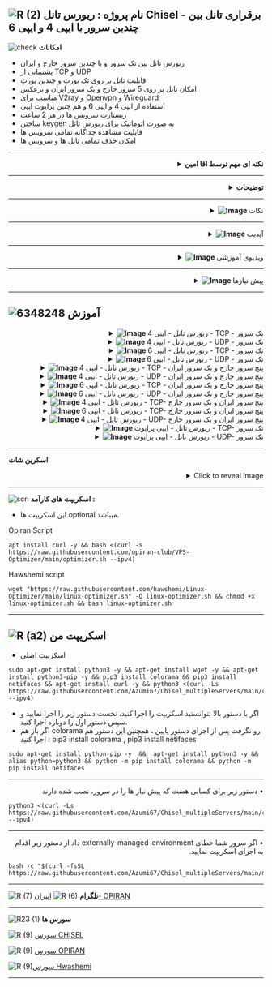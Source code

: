 ![R (2)](https://github.com/Azumi67/PrivateIP-Tunnel/assets/119934376/a064577c-9302-4f43-b3bf-3d4f84245a6f)
نام پروژه : ریورس تانل Chisel - برقراری تانل بین چندین سرور با ایپی 4 و ایپی 6 
---------------------------------------------------------------

![check](https://github.com/Azumi67/PrivateIP-Tunnel/assets/119934376/13de8d36-dcfe-498b-9d99-440049c0cf14)
**امکانات**


- ریورس تانل بین تک سرور و یا چندین سرور خارج و ایران
- پشتیبانی از TCP و UDP
- قابلیت تانل بر روی تک پورت و چندین پورت 
- امکان تانل بر روی 5 سرور خارج و یک سرور ایران و برعکس
- مناسب برای V2ray و Openvpn و Wireguard
- استفاده از ایپی 4 و ایپی 6 و هم چنین پرایوت ایپی
- ریستارت سرویس ها در هر 2 ساعت
- ساختن keygen به صورت اتوماتیک برای ریورس تانل
- قابلیت مشاهده جداگانه تمامی سرویس ها
- امکان حذف تمامی تانل ها و سرویس ها


 ------------------------------------------------------
 <div align="right">
  <details>
    <summary><strong>نکته ای مهم توسط اقا امین</strong></summary>

<p align="right">
  <img src="https://github.com/Azumi67/Chisel_multipleServers/assets/119934376/1ffec80d-4456-43d7-b704-699e8d8aa155" alt="Image" width="400" />
</p>
  </details>
</div>

---------------------

<div align="right">
  <details>
    <summary><strong>توضیحات</strong></summary>
  

- در این اسکریپت بوسیله ریورس تانل Chisel میخواهیم تانل را بین یک سرور و یا چندین سرور خارج و ایران، ایجاد کنیم.
- به طور مثال 3 سرور خارج دارید و بر روی هر کدام یک کانفیگ وایرگارد دارید، میتوانید آن ها را به یک سرور ایران وصل کنید و از یک سرور ایران برای 3 سرور خارجتان استفاده نمایید. این تانل ، توسط ریورس تانل انجام میشود.
- لطفا آموزش نوشتاری را با دقت بخوانید و با آزمون و خطا میتوانید تانل را با موفقیت ایجاد کنید.
- در این تانل پورت پیش فرضی استفاده نشده است ولی پیشنهاد میشه که پورت تانل 443 باشد.
- خودم تمام روش ها را داخل سرور های مختلف تست کردم و جواب داده . بر روی دبیان 12 و اوبونتو 20 تست شده است.
- اگر از پنل v2ray استفاده میکنید و میخواهید با پرایوت ایپی، تانل را بسازید پس لطفا ایپی پرایوت ها را باز کنید.
- پنل شما در خارج باید نصب شده باشد
- مناسب برای وایرگارد و V2ray و Openvpn
- کانفیگ ریورس تانل با پرایوت ایپی به صورت خودکار میباشد.
- لطفا برای کانفیگ دوباره، نخست از منوی uninstall اقدام به حذف تانل کنید تا مشکلی پیش نیاید یا همان کانفیگ را دوباره کانفیگ کنید.
- پاک کردن و کانفیگ دوباره، حتی یک دقیقه از وقت گران بهای شما را نخواهد گرفت پس نیاز به ویرایش دستی نمی باشد.
- ریستارت سرویس ها در هر 6 ساعت به اسکریپت اضافه شد.
- در آخر هر کانفیگ، ایپی 4 سرور ایران شما با پورت نهایی نمایش داده میشود که با استفاده از آن در کلاینت وایرگارد یا V2ray میتوانید به اینترنت متصل شوید.
  
  </details>
</div>

 ------------------------------------------------------

 <div align="right">
  <details>
    <summary><strong><img src="https://github.com/Azumi67/Chisel_multipleServers/assets/119934376/83d62574-74f2-4e19-bb09-e84e85de9e0b" alt="Image"> </strong>نکات</summary>
  
- ممکنه رو هدر اسپیدتست، اختلال داشته باشد.
- این اسکریپت بارها تست شده و تمام گزینه هایش بدون مشکل کار میکند. سرویس ها هم ساخته میشود و کانفیگی هم از بین نمیرود. شما اختلال خود را با دستورات پایین بیابید
- اگر اختلالی در تانل داشتید همیشه وارد مسیر روبرو شوید cd /etc/systemd/system و با دستور ls ، سرویس های خارج و ایران را بیابید و با دستور systemctl status servicename و یا journalctl -u servicename.service ، دلیل اختلال تانل را بیابید.
- کسانی که تانلشون با تست سرعت در اسپید تست قطع میشه، من این مشکل را بررسی کردم و هم در صبح و هم در شب تست سرعت انجام دادم. تست سرعت در صبح بدون مشکل انجام شد اما تست سرعت در شب باعث قطعی تانل و ارتباط میشد ( بدون هیچ خطایی در لاگ تانل). این به این معنی هست که مشکل از تانل chisel نمی باشد و مشکل از جای دیگری است.
- شما میتوانید تست سرعت speedtest را در پنل خود ببندید که این مشکل در شب باعث قطعی تانل شما نشود.
- اگر سرعت شما پایینه ، حتما هم در سرور ایران و خارج، optimizer نصب کنید.
- **نکته** : **این مورد را دیدم چندین نفر به من گفتند. ببینید وقتی status داخل اسکریپت را نگاه میکنید هم سرور ایران و هم سرور خارج را نشان میدهد. به عبارتی در سرور ایران، وضعیت سرویس ایران سبر خواهد بود و در سرور خارج، وضعیت سرویس خارج سبز رنگ و اکتیو خواهد بود. در سرور خارج ، سرویس ایران غیرفعال میباشد و در سرور ایران، سرویس خارج غیرفعال میباشد.**
- اگر سرعت ریورس شما پایین امد، میتوانید x-ui یا پنل خود را هم یک بار ریست کنید


  </details>
</div>

 ------------------------------------------------------

 <div align="right">
  <details>
    <summary><strong><img src="https://github.com/Azumi67/Chisel_multipleServers/assets/119934376/b3cfa22a-752d-4f73-896d-dbaeed8b84e6" alt="Image"> </strong>آپدیت</summary>
  
  
------------------------------------ 


- ریست تایم 2 ساعته به سرویس ها اضافه شد.
- به اسکرین پایین نگاه کنید. به هنگام پرسش از شما در مورد تعداد کانفیگ (برای ریست تایم) ، تعداد کانفیگ خود را وارد نمایید. این کار برای ریست 2 ساعته نیاز میباشد. من دو عدد کانفیگ داشتم، پس عدد 2 را قرار دادم.
  
  </details>
</div>


--------------------

 <div align="right">
  <details>
    <summary><strong><img src="https://github.com/Azumi67/Chisel_multipleServers/assets/119934376/f4841622-f914-485d-9495-efdd22fe2f20" alt="Image"> </strong>ویدیوی آموزشی</summary>
  
  
------------------------------------ 
- ویدیوی آموزشی توسط 69

<div align="right">
  <a href="https://www.youtube.com/watch?v=AjNrYOpNaQE">
    <img src="https://img.youtube.com/vi/AjNrYOpNaQE/0.jpg" alt="Video Title" width="300">
  </a>
</div>
<div align="right">
  <a href="https://www.youtube.com/watch?v=Avi8ErLPJJE">
    <img src="https://img.youtube.com/vi/Avi8ErLPJJE/0.jpg" alt="Video Title" width="300">
  </a>
</div>
  </details>
</div>


------------------------
 <div align="right">
  <details>
    <summary><strong><img src="https://github.com/Azumi67/V2ray_loadbalance_multipleServers/assets/119934376/98d8c2bd-c9d2-4ecf-8db9-246b90e1ef0f" alt="Image"> </strong>پیش نیازها</summary>
  
  
------------------------------------ 

- لطفا سرور اپدیت شده باشه.
- ایپی 4 و 6 را فوروارد کنید و DNS های خود را نتظیم کنید. همه اینکار ها با optimizer انجام میشود.
- میتوانید از اسکریپت اقای [Hwashemi](https://github.com/hawshemi/Linux-Optimizer) و یا [OPIRAN](https://github.com/opiran-club/VPS-Optimizer) هم برای بهینه سازی سرور در صورت تمایل استفاده نمایید.
  </details>
</div>

----------------------------

  
  ![6348248](https://github.com/Azumi67/PrivateIP-Tunnel/assets/119934376/398f8b07-65be-472e-9821-631f7b70f783)
**آموزش**
-

 <div align="right">
  <details>
    <summary><strong><img src="https://github.com/Azumi67/Rathole_reverseTunnel/assets/119934376/fcbbdc62-2de5-48aa-bbdd-e323e96a62b5" alt="Image"> </strong>ریورس تانل - ایپی 4 - TCP - تک سرور</summary>
  
  
------------------------------------ 


![green-dot-clipart-3](https://github.com/Azumi67/6TO4-PrivateIP/assets/119934376/902a2efa-f48f-4048-bc2a-5be12143bef3) **سرور ایران**

**مسیر : Chisel TCP [IPV4] >> IRAN**


 <p align="right">
  <img src="https://github.com/Azumi67/Chisel_multipleServers/assets/119934376/ac1ca7c7-3d36-4097-b57b-743c21badb32" alt="Image" />
</p>



- نخست سرور ایران را کانفیگ میکنیم
- کانفیگ سرور را با ایپی 4 و بر روی تک سرور میخواهیم انجام دهیم
- ایپی 4 سرور ایران را وارد میکنم.
- پورت تانل را هم 443 قرار میدهم.
----------------------

![green-dot-clipart-3](https://github.com/Azumi67/6TO4-PrivateIP/assets/119934376/902a2efa-f48f-4048-bc2a-5be12143bef3) **سرور خارج** 

**مسیر : Chisel TCP [IPV4] >> Kharej**


<p align="right">
  <img src="https://github.com/Azumi67/Chisel_multipleServers/assets/119934376/d2aa0d7d-969f-41a2-bb79-bf5d0fc0373e" alt="Image" />
</p>

- میخواهیم سرور خارج را کانفیگ کنیم. کانفیگ تک سرور با ایپی 4 را در سرور ایران، انجام دادیم.
- در سرور خارج، من دو کانفیگ با پورت های 8080 و 8081 دارم پس تعداد کانفیگ را 2 قرار میدم.اگر تعداد پورت بیشتری دارید ، تعداد بیشتری انتخاب کنید.
- ایپی 4 سرور ایران را وارد میکنم.
- پورت تانل را 443 قرار میدم.
- پورت های کانفیگ خارج به ترتیب 8080 و 8081 بود.
- در آخر، ایپی سرور ایرانتان با پورت مورد نظر را مشاهده میکنید. از این ادرس میتوانید در کلاینت V2ray استفاده نمایید.
- ایپی ایران شما به طور مثال در اینجا 91.91.91.91 میباشد.
  
  </details>
</div>

 <div align="right">
  <details>
    <summary><strong><img src="https://github.com/Azumi67/Rathole_reverseTunnel/assets/119934376/fcbbdc62-2de5-48aa-bbdd-e323e96a62b5" alt="Image"> </strong>ریورس تانل - ایپی 4 - UDP - تک سرور</summary>
  
  
------------------------------------ 


![green-dot-clipart-3](https://github.com/Azumi67/6TO4-PrivateIP/assets/119934376/902a2efa-f48f-4048-bc2a-5be12143bef3) **سرور ایران**

**مسیر : Chisel UDP [IPV4] << IRAN**



 <p align="right">
  <img src="https://github.com/Azumi67/Chisel_multipleServers/assets/119934376/180dd681-3852-4f85-82a5-851cb37a0e7c" alt="Image" />
</p>



- نخست سرور ایران را کانفیگ میکنیم
- کانفیگ سرور را با ایپی 4 و بر روی تک سرور میخواهیم انجام دهیم
- ایپی 4 سرور ایران را وارد میکنم.
- پورت تانل را هم 443 قرار میدهم.
----------------------

![green-dot-clipart-3](https://github.com/Azumi67/6TO4-PrivateIP/assets/119934376/902a2efa-f48f-4048-bc2a-5be12143bef3) **سرور خارج** 

**مسیر : Chisel UDP [IPV4] << Kharej**



<p align="right">
  <img src="https://github.com/Azumi67/Chisel_multipleServers/assets/119934376/882d5be4-cfd6-4c52-a5fd-659a7eee77fc" alt="Image" />
</p>


- میخواهیم سرور خارج را کانفیگ کنیم. کانفیگ تک سرور با ایپی 4 را در سرور ایران، انجام دادیم.
- در سرور خارج، من یک کانفیگ وایرگارد با پورت 50824 دارم پس تعداد کانفیگ را 1 قرار میدهم.اگر تعداد پورت بیشتری دارید ، تعداد بیشتری انتخاب کنید.
- ایپی 4 سرور ایران را وارد میکنم.
- پورت تانل را 443 قرار میدم.
- پورت کانفیگ خارج من 50824 بود.
- در آخر، ایپی سرور ایرانتان با پورت مورد نظر را مشاهده میکنید. از این ادرس میتوانید در کلاینت وایرگارد استفاده نمایید.
- ایپی ایران شما به طور مثال در اینجا 91.91.91.91 میباشد.
  


  </details>
</div>

 <div align="right">
  <details>
    <summary><strong><img src="https://github.com/Azumi67/Rathole_reverseTunnel/assets/119934376/fcbbdc62-2de5-48aa-bbdd-e323e96a62b5" alt="Image"> </strong>ریورس تانل - ایپی 6 - TCP - تک سرور</summary>
  
  
------------------------------------ 


![green-dot-clipart-3](https://github.com/Azumi67/6TO4-PrivateIP/assets/119934376/902a2efa-f48f-4048-bc2a-5be12143bef3) **سرور ایران**

**مسیر : **مسیر : Chisel TCP [IPV6] >> IRAN**



 <p align="right">
  <img src="https://github.com/Azumi67/Chisel_multipleServers/assets/119934376/b0926d15-fd7e-4871-8bf7-4e775f103f2c" alt="Image" />
</p>



- نخست سرور ایران را کانفیگ میکنیم
- کانفیگ سرور را با ایپی 6 و بر روی تک سرور میخواهیم انجام دهیم
- ایپی 6 سرور ایران را وارد میکنم.
- پورت تانل را هم 443 قرار میدهم.
----------------------

![green-dot-clipart-3](https://github.com/Azumi67/6TO4-PrivateIP/assets/119934376/902a2efa-f48f-4048-bc2a-5be12143bef3) **سرور خارج** 

**مسیر : Chisel TCP [IPV6] >> Kharej**



<p align="right">
  <img src="https://github.com/Azumi67/Chisel_multipleServers/assets/119934376/4c2ac50e-1c9f-4486-9e0c-3d5d98cb9fab" alt="Image" />
</p>


- میخواهیم سرور خارج را کانفیگ کنیم. کانفیگ تک سرور با ایپی 6 را در سرور ایران، انجام دادیم.
- در سرور خارج، من یک کانفیگ با پورت 8080 دارم پس تعداد کانفیگ را 1 قرار میدهم.اگر تعداد پورت بیشتری دارید ، تعداد بیشتری انتخاب کنید.
- ایپی 4 سرور ایران را وارد میکنم.
- ایپی 6 سرور ایران را هم وارد میکنم.
- پورت تانل را 443 قرار میدم.
- پورت کانفیگ خارج من 8080 بود.
- در آخر، ایپی سرور ایرانتان با پورت مورد نظر را مشاهده میکنید. از این ادرس میتوانید در کلاینت V2rayNG استفاده نمایید.
- ایپی ایران شما به طور مثال در اینجا 91.91.91.91 میباشد.
  </details>
</div>

 <div align="right">
  <details>
    <summary><strong><img src="https://github.com/Azumi67/Rathole_reverseTunnel/assets/119934376/fcbbdc62-2de5-48aa-bbdd-e323e96a62b5" alt="Image"> </strong>ریورس تانل - ایپی 6 - UDP - تک سرور</summary>
  
  
------------------------------------ 


![green-dot-clipart-3](https://github.com/Azumi67/6TO4-PrivateIP/assets/119934376/902a2efa-f48f-4048-bc2a-5be12143bef3) **سرور ایران**

**مسیر : **مسیر : Chisel UDP [IPV6] >> IRAN**



 <p align="right">
  <img src="https://github.com/Azumi67/Chisel_multipleServers/assets/119934376/e67566a1-8bd9-44be-bffc-2d542a6a567b" alt="Image" />
</p>



- نخست سرور ایران را کانفیگ میکنیم
- کانفیگ سرور را با ایپی 6 و بر روی تک سرور میخواهیم انجام دهیم
- ایپی 6 سرور ایران را وارد میکنم.
- پورت تانل را هم 443 قرار میدهم.
----------------------

![green-dot-clipart-3](https://github.com/Azumi67/6TO4-PrivateIP/assets/119934376/902a2efa-f48f-4048-bc2a-5be12143bef3) **سرور خارج** 

**مسیر : Chisel UDP [IPV6] >> Kharej**



<p align="right">
  <img src="https://github.com/Azumi67/Chisel_multipleServers/assets/119934376/781010f2-aac6-472a-b19d-f9c37d29304a" alt="Image" />
</p>


- میخواهم سرور خارج را کانفیگ کنم. کانفیگ تک سرور با ایپی 6 را در سرور ایران، انجام دادیم.
- در سرور خارج، من یک کانفیگ وایرگارد با پورت 50824 دارم پس تعداد کانفیگ را 1 قرار میدهم.اگر تعداد پورت بیشتری دارید ، تعداد بیشتری انتخاب کنید.
- ایپی 4 سرور ایران را وارد میکنم.
- ایپی 6 سرور ایران را هم وارد میکنم.
- پورت تانل را 443 قرار میدم.
- پورت کانفیگ خارج من 50824 بود.
- در آخر، ایپی سرور ایرانتان با پورت مورد نظر را مشاهده میکنید. از این ادرس میتوانید در کلاینت وایرگارد استفاده نمایید.
- ایپی ایران شما به طور مثال در اینجا 91.91.91.91 میباشد.
- خب کانفیگ های تک سرور را به پایان رساندیم. 
  </details>
</div>

 <div align="right">
  <details>
    <summary><strong><img src="https://github.com/Azumi67/Rathole_reverseTunnel/assets/119934376/fcbbdc62-2de5-48aa-bbdd-e323e96a62b5" alt="Image"> </strong>ریورس تانل - ایپی 4 - TCP - پنچ سرور خارج و یک سرور ایران</summary>
  
  
------------------------------------ 


![green-dot-clipart-3](https://github.com/Azumi67/6TO4-PrivateIP/assets/119934376/902a2efa-f48f-4048-bc2a-5be12143bef3) **سرور ایران**

**مسیر : Chisel TCP [IPV4] [5] Kharej [1] IRAN >> IRAN**



 <p align="right">
  <img src="https://github.com/Azumi67/Chisel_multipleServers/assets/119934376/97b8438f-cfe1-434a-b094-a95a5ef07257" alt="Image" />
</p>


- من 2 سرور خارج و یک سرور ایران دارم و میخواهم از ایپی 4 و TCP استفاده کنم.
- نخست سرور ایران را کانفیگ میکنیم پس گزینه 6 را انتخاب میکنم تا کانفیگ سرور ایران را آغاز کنم. 
- کانفیگ سرور را با ایپی 4 انجام میدهیم و میخواهیم دو سرور خارج به یک سرور ایران وصل بشوند.
- ایپی 4 سرور ایران را وارد میکنم.
- پورت تانل را هم 443 قرار میدهم.
----------------------

![green-dot-clipart-3](https://github.com/Azumi67/6TO4-PrivateIP/assets/119934376/902a2efa-f48f-4048-bc2a-5be12143bef3) **سرور خارج اول** 

**مسیر : Chisel TCP [IPV4] [5] Kharej [1] IRAN >> Kharej 1**



<p align="right">
  <img src="https://github.com/Azumi67/Chisel_multipleServers/assets/119934376/b8b39c96-d503-4ef0-98d5-daf83331b4bb" alt="Image" />
</p>


- میخواهم سرور اول خارج را کانفیگ کنم، پس گرینه اول را انتخاب میکنم.
-  در این کانفیگ من 2 سرور خارج و 1 سرور ایران داشتم و میخواهم از ایپی 4 و TCP استفاده کنم.
- در سرور اول خارج ، من یک کانفیگ با پورت 8080 دارم پس تعداد کانفیگ را 1 قرار میدهم.اگر تعداد پورت بیشتری دارید ، تعداد بیشتری انتخاب کنید.
- ایپی 4 سرور ایران را وارد میکنم.
- پورت تانل را 443 قرار میدم.
- پورت کانفیگ خارج من 8080 بود.
- در آخر، ایپی سرور ایرانتان با پورت مورد نظر را مشاهده میکنید. از این ادرس میتوانید در کلاینت V2rayng استفاده نمایید.
- ایپی ایران شما به طور مثال در اینجا 91.91.91.91 میباشد.


------------------

![green-dot-clipart-3](https://github.com/Azumi67/6TO4-PrivateIP/assets/119934376/902a2efa-f48f-4048-bc2a-5be12143bef3) **سرور خارج دوم** 

**مسیر : Chisel TCP [IPV4] [5] Kharej [1] IRAN >> Kharej 2**



<p align="right">
  <img src="https://github.com/Azumi67/Chisel_multipleServers/assets/119934376/36691dfa-49cf-44de-8947-8028c82c7dfd" alt="Image" />
</p>


- میخواهم سرور دوم خارج را کانفیگ کنم، پس گرینه دوم را انتخاب میکنم.
- در این کانفیگ من 2 سرور خارج و 1 سرور ایران داشتم و میخواهم از ایپی 4 و TCP استفاده کنم.
- در سرور دوم خارج ، من یک کانفیگ با پورت 8083 دارم پس تعداد کانفیگ را 1 قرار میدهم.اگر تعداد پورت بیشتری دارید ، تعداد بیشتری انتخاب کنید.
- ایپی 4 سرور ایران را وارد میکنم.سرور ایران یکسان است 
- پورت تانل را 443 قرار میدم.
- پورت کانفیگ خارج من 8083 بود.
- در آخر، ایپی سرور ایرانتان با پورت مورد نظر را مشاهده میکنید. از این ادرس میتوانید در کلاینت V2rayng استفاده نمایید.
- ایپی ایران شما به طور مثال در اینجا 91.91.91.91 میباشد.
- کانفیگ دو سرور خارج بر روی یک سرور ایران با ایپی 4 -TCP- انجام شد.
  </details>
</div>

 <div align="right">
  <details>
    <summary><strong><img src="https://github.com/Azumi67/Rathole_reverseTunnel/assets/119934376/fcbbdc62-2de5-48aa-bbdd-e323e96a62b5" alt="Image"> </strong>ریورس تانل - ایپی 4 - UDP - پنچ سرور خارج و یک سرور ایران</summary>
  
  
------------------------------------ 


![green-dot-clipart-3](https://github.com/Azumi67/6TO4-PrivateIP/assets/119934376/902a2efa-f48f-4048-bc2a-5be12143bef3) **سرور ایران**

**مسیر : Chisel UDP [IPV4] [5] Kharej [1] IRAN >> IRAN**



 <p align="right">
  <img src="https://github.com/Azumi67/Chisel_multipleServers/assets/119934376/b29cbc85-7c21-46c6-8efb-c11b2362c68b" alt="Image" />
</p>


- من 2 سرور خارج و یک سرور ایران دارم و میخواهم از ایپی 4 و UDP استفاده کنم.
- نخست سرور ایران را کانفیگ میکنیم پس گزینه 6 را انتخاب میکنم تا کانفیگ سرور ایران را آغاز کنم. 
- کانفیگ سرور را با ایپی 4 انجام میدهیم و میخواهیم دو![Uploading iran.png…]()
 سرور خارج به یک سرور ایران وصل بشوند.
- ایپی 4 سرور ایران را وارد میکنم.
- پورت تانل را هم 443 قرار میدهم.

![green-dot-clipart-3](https://github.com/Azumi67/6TO4-PrivateIP/assets/119934376/902a2efa-f48f-4048-bc2a-5be12143bef3) **سرور خارج اول** 

**مسیر : Chisel UDP [IPV4] [5] Kharej [1] IRAN >> Kharej 1**



<p align="right">
  <img src="https://github.com/Azumi67/Chisel_multipleServers/assets/119934376/0d642f59-b109-43c2-aa37-0705e9ceafa4" alt="Image" />
</p>


- میخواهم سرور اول خارج را کانفیگ کنم، پس گرینه اول را انتخاب میکنم.
- در این کانفیگ من 2 سرور خارج و 1 سرور ایران داشتم و میخواهم از ایپی 4 و UDP استفاده کنم.
- در سرور اول خارج ، من یک کانفیگ وایرگارد با پورت 50824 دارم پس تعداد کانفیگ را 1 قرار میدهم.اگر تعداد پورت بیشتری دارید ، تعداد بیشتری انتخاب کنید.
- ایپی 4 سرور ایران را وارد میکنم.
- پورت تانل را 443 قرار میدم.
- پورت کانفیگ خارج من 50824 بود.
- در آخر، ایپی سرور ایرانتان با پورت مورد نظر را مشاهده میکنید. از این ادرس میتوانید در کلاینت Wireguard استفاده نمایید.
- ایپی ایران شما به طور مثال در اینجا 91.91.91.91 میباشد.



![green-dot-clipart-3](https://github.com/Azumi67/6TO4-PrivateIP/assets/119934376/902a2efa-f48f-4048-bc2a-5be12143bef3) **سرور خارج دوم** 

**مسیر : Chisel UDP [IPV4] [5] Kharej [1] IRAN >> Kharej 2**



<p align="right">
  <img src="https://github.com/Azumi67/Chisel_multipleServers/assets/119934376/6d8be8aa-7a9f-4b59-b3c9-dba3e41c667d" alt="Image" />
</p>


- میخواهم سرور دوم خارج را کانفیگ کنم، پس گرینه دوم را انتخاب میکنم.
-  در این کانفیگ من 2 سرور خارج و 1 سرور ایران داشتم و میخواهم از ایپی 4 و UDP استفاده کنم.
- در سرور دوم خارج ، من یک کانفیگ با پورت 50820 دارم پس تعداد کانفیگ را 1 قرار میدهم.اگر تعداد پورت بیشتری دارید ، تعداد بیشتری انتخاب کنید.
- ایپی 4 سرور ایران را وارد میکنم.سرور ایران یکسان است 
- پورت تانل را 443 قرار میدم.
- پورت کانفیگ خارج من 50824 بود.
- در آخر، ایپی سرور ایرانتان با پورت مورد نظر را مشاهده میکنید. از این ادرس میتوانید در کلاینت Wireguard استفاده نمایید.
- ایپی ایران شما به طور مثال در اینجا 91.91.91.91 میباشد.
- پس ما دو سرور خارج با دو کانفیگ جداگانه و با پورت های متفاوت را به یک سرور ایران وصل کردیم و میتوانیم از یک ایپی ایران برای دو کانفیگ وایرگارد، استفاده نماییم.
- کانفیگ دو سرور خارج بر روی یک سرور ایران با ایپی 4 -UDP- انجام شد.

  </details>
</div>

 <div align="right">
  <details>
    <summary><strong><img src="https://github.com/Azumi67/Rathole_reverseTunnel/assets/119934376/fcbbdc62-2de5-48aa-bbdd-e323e96a62b5" alt="Image"> </strong>ریورس تانل - ایپی 6 - TCP - پنچ سرور خارج و یک سرور ایران</summary>
  
  
------------------------------------ 


![green-dot-clipart-3](https://github.com/Azumi67/6TO4-PrivateIP/assets/119934376/902a2efa-f48f-4048-bc2a-5be12143bef3) **سرور ایران**

**مسیر : Chisel TCP [IPV6] [5] Kharej [1] IRAN >> IRAN**



 <p align="right">
  <img src="https://github.com/Azumi67/Chisel_multipleServers/assets/119934376/3569b371-a1c8-4479-99c5-8f5c8bfa20ae" alt="Image" />
</p>


- من 2 سرور خارج و یک سرور ایران دارم و میخواهم از ایپی 6 و TCP استفاده کنم.
- نخست سرور ایران را کانفیگ میکنیم پس گزینه 6 را انتخاب میکنم تا کانفیگ سرور ایران را آغاز کنم. 
- کانفیگ سرور را با ایپی 6 انجام میدهیم و میخواهیم دو سرور خارج به یک سرور ایران وصل بشوند.
- ایپی 6 سرور ایران را وارد میکنم.
- پورت تانل را هم 443 قرار میدهم.
----------------------

![green-dot-clipart-3](https://github.com/Azumi67/6TO4-PrivateIP/assets/119934376/902a2efa-f48f-4048-bc2a-5be12143bef3) **سرور خارج اول** 

**مسیر : Chisel TCP [IPV6] [5] Kharej [1] IRAN >> Kharej 1**



<p align="right">
  <img src="https://github.com/Azumi67/Chisel_multipleServers/assets/119934376/ccbd60f7-11e6-428d-bf80-4800e415af43" alt="Image" />
</p>


- میخواهم سرور اول خارج را کانفیگ کنم، پس گرینه اول را انتخاب میکنم.
-  در این کانفیگ من 2 سرور خارج و 1 سرور ایران داشتم و میخواهم از ایپی 6 و TCP استفاده کنم.
- در سرور اول خارج ، من دو کانفیگ با پورت های 8080 و 8081 دارم پس تعداد کانفیگ را 2 قرار میدهم.اگر تعداد پورت بیشتری دارید ، تعداد بیشتری انتخاب کنید.
- ایپی 4 و 6 سرور ایران را وارد میکنم. سرور ایران یکسان میباشد.
- پورت تانل را 443 قرار میدم.
- پورت های کانفیگ خارج من 8080 و 8081 بود.
- در آخر، ایپی سرور ایرانتان با پورت مورد نظر را مشاهده میکنید. از این ادرس میتوانید در کلاینت V2rayng استفاده نمایید.
- ایپی ایران شما به طور مثال در اینجا 91.91.91.91 میباشد.
- حالا باید سرور دوم خارج را کانفیگ کنیم.


----------------------

![green-dot-clipart-3](https://github.com/Azumi67/6TO4-PrivateIP/assets/119934376/902a2efa-f48f-4048-bc2a-5be12143bef3) **سرور خارج دوم** 

**مسیر : Chisel TCP [IPV6] [5] Kharej [1] IRAN >> Kharej 2**



<p align="right">
  <img src="https://github.com/Azumi67/Chisel_multipleServers/assets/119934376/76ac0467-acf6-4d16-812e-c571100402cd" alt="Image" />
</p>


- میخواهم سرور دوم خارج را کانفیگ کنم، پس گرینه دوم را انتخاب میکنم.
-  در این کانفیگ من 2 سرور خارج و 1 سرور ایران داشتم و میخواهم از ایپی 6 و TCP استفاده کنم.
- در سرور دوم خارج ، من دو کانفیگ با پورت های  8083 و 8084 دارم پس تعداد کانفیگ را 2 قرار میدهم.اگر تعداد پورت بیشتری دارید ، تعداد بیشتری انتخاب کنید.
- ایپی 4 و هم چنین 6 سرور ایران را وارد میکنم.سرور ایران یکسان است 
- پورت تانل را 443 قرار میدم.
- پورت های کانفیگ خارج من 8083 و 8084 بود.
- در آخر، ایپی سرور ایرانتان با پورت مورد نظر را مشاهده میکنید. از این ادرس میتوانید در کلاینت V2rayng استفاده نمایید.
- ایپی ایران شما به طور مثال در اینجا 91.91.91.91 میباشد.
- کانفیگ دو سرور خارج بر روی یک سرور ایران با ایپی 6 -TCP- انجام شد.

  </details>
</div>

 <div align="right">
  <details>
    <summary><strong><img src="https://github.com/Azumi67/Rathole_reverseTunnel/assets/119934376/fcbbdc62-2de5-48aa-bbdd-e323e96a62b5" alt="Image"> </strong>ریورس تانل - ایپی 6 - UDP - پنچ سرور خارج و یک سرور ایران</summary>
  
  
------------------------------------ 


![green-dot-clipart-3](https://github.com/Azumi67/6TO4-PrivateIP/assets/119934376/902a2efa-f48f-4048-bc2a-5be12143bef3) **سرور ایران**

**مسیر : Chisel UDP [IPV6] [5] Kharej [1] IRAN >> IRAN**



 <p align="right">
  <img src="https://github.com/Azumi67/Chisel_multipleServers/assets/119934376/39e71594-fbe5-488b-abe4-6e8181427a35" alt="Image" />
</p>


- من 2 سرور خارج و یک سرور ایران دارم و میخواهم از ایپی 6 و UDP استفاده کنم.
- نخست سرور ایران را کانفیگ میکنیم پس گزینه 6 را انتخاب میکنم تا کانفیگ سرور ایران را آغاز کنم. 
- کانفیگ سرور را با ایپی 6 انجام میدهیم و میخواهیم دو سرور خارج به یک سرور ایران وصل بشوند.
- ایپی 6 سرور ایران را وارد میکنم.
- پورت تانل را هم 443 قرار میدهم.
----------------------

![green-dot-clipart-3](https://github.com/Azumi67/6TO4-PrivateIP/assets/119934376/902a2efa-f48f-4048-bc2a-5be12143bef3) **سرور خارج اول** 

**مسیر : Chisel UDP [IPV6] [5] Kharej [1] IRAN >> Kharej 1**



<p align="right">
  <img src="https://github.com/Azumi67/Chisel_multipleServers/assets/119934376/caec4791-d4e0-4dd1-9aca-cfabcfbd9f55" alt="Image" />
</p>


- میخواهم سرور اول خارج را کانفیگ کنم، پس گرینه اول را انتخاب میکنم.
- در این کانفیگ من 2 سرور خارج و 1 سرور ایران داشتم و میخواهم از ایپی 6 و UDP استفاده کنم.
- در سرور اول خارج ، من یک کانفیگ وایرگارد با پورت 50824 دارم پس تعداد کانفیگ را 1 قرار میدهم.اگر تعداد پورت بیشتری دارید ، تعداد بیشتری انتخاب کنید.
- ایپی 4 سرور ایران را وارد میکنم.
-  هم چنین ایپی 6 سرور ایران را وارد میکنم.
-  توجه نمایید سرور ایران یکسان میباشد.
- پورت تانل را 443 قرار میدم.
- پورت کانفیگ خارج من 50824 بود.
- در آخر، ایپی سرور ایرانتان با پورت مورد نظر را مشاهده میکنید. از این ادرس میتوانید در کلاینت Wireguard استفاده نمایید.
- ایپی ایران شما به طور مثال در اینجا 91.91.91.91 میباشد.


------------------

![green-dot-clipart-3](https://github.com/Azumi67/6TO4-PrivateIP/assets/119934376/902a2efa-f48f-4048-bc2a-5be12143bef3) **سرور خارج دوم** 

**مسیر : Chisel UDP [IPV4] [5] Kharej [1] IRAN >> Kharej 2**



<p align="right">
  <img src="https://github.com/Azumi67/Chisel_multipleServers/assets/119934376/5fed26be-7569-411c-95e2-bd34dc3a7c82" alt="Image" />
</p>


- میخواهم سرور دوم خارج را کانفیگ کنم، پس گرینه دوم را انتخاب میکنم.
-  در این کانفیگ من 2 سرور خارج و 1 سرور ایران داشتم و میخواهم از ایپی 6 و UDP استفاده کنم.
- در سرور دوم خارج ، من یک کانفیگ با پورت 50820 دارم پس تعداد کانفیگ را 1 قرار میدهم.اگر تعداد پورت بیشتری دارید ، تعداد بیشتری انتخاب کنید.
- ایپی 4 و 6 سرور ایران را وارد میکنم.سرور ایران یکسان است 
- پورت تانل را 443 قرار میدم.
- پورت کانفیگ خارج من 50824 بود.
- در آخر، ایپی سرور ایرانتان با پورت مورد نظر را مشاهده میکنید. از این ادرس میتوانید در کلاینت Wireguard استفاده نمایید.
- ایپی ایران شما به طور مثال در اینجا 91.91.91.91 میباشد.
- پس ما دو سرور خارج با دو کانفیگ جداگانه و با پورت های متفاوت را به یک سرور ایران وصل کردیم و میتوانیم از یک ایپی ایران برای دو کانفیگ وایرگارد، استفاده نماییم.
- کانفیگ دو سرور خارج بر روی یک سرور ایران با ایپی 6 -UDP- انجام شد.

  </details>
</div>

 <div align="right">
  <details>
    <summary><strong><img src="https://github.com/Azumi67/Rathole_reverseTunnel/assets/119934376/fcbbdc62-2de5-48aa-bbdd-e323e96a62b5" alt="Image"> </strong>ریورس تانل - ایپی 4 - TCP- پنچ سرور ایران و یک سرور خارج</summary>
  
  
------------------------------------ 


![green-dot-clipart-3](https://github.com/Azumi67/6TO4-PrivateIP/assets/119934376/902a2efa-f48f-4048-bc2a-5be12143bef3) **سرور ایران اول**

**مسیر : Chisel TCP [IPV4] [5] IRAN [1] KHAREJ >> IRAN 1**



 <p align="right">
  <img src="https://github.com/Azumi67/Chisel_multipleServers/assets/119934376/6915720b-15d5-45ac-a2c2-c2f40fd92133" alt="Image" />
</p>


- من 2 سرور ایران و یک سرور خارج دارم و میخواهم از ایپی 4 و TCP استفاده کنم.
- چون دو سرور ایران دارم پس تعداد سرور ایران را 2 انتخاب میکنم.
- نخست سرور اول ایران را کانفیگ میکنیم پس گزینه 1 را انتخاب میکنم تا کانفیگ سرور ایران را آغاز کنم. 
- کانفیگ سرور اول را با ایپی 4 انجام میدهم و میخواهم 1 سرور خارج به دو سرور ایران وصل بشوند.
- ایپی 4 سرور ایران را وارد میکنم.
- پورت تانل را هم 443 قرار میدهم.
----------------------

![green-dot-clipart-3](https://github.com/Azumi67/6TO4-PrivateIP/assets/119934376/902a2efa-f48f-4048-bc2a-5be12143bef3) **سرور ایران دوم**

**مسیر : Chisel TCP [IPV4] [5] IRAN [1] KHAREJ >> IRAN 2**



 <p align="right">
  <img src="https://github.com/Azumi67/Chisel_multipleServers/assets/119934376/2e3f79c2-2bf2-43d0-8ac6-5c5e0c1cb1b5" alt="Image" />
</p>


- من 2 سرور ایران و یک سرور خارج دارم و میخواهم از ایپی 4 و TCP استفاده کنم.
- سرور دوم ایران را کانفیگ میکنیم پس گزینه 2 را انتخاب میکنم تا کانفیگ سرور ایران را آغاز کنم. 
- کانفیگ سرور دوم را با ایپی 4 انجام میدهم و میخواهم 1 سرور خارج به دو سرور ایران وصل بشوند.
- ایپی 4 سرور ایران را وارد میکنم. ایپی 4 سرور دوم ایران میباشد.
- پورت تانل را هم 443 قرار میدهم.
----------------------

![green-dot-clipart-3](https://github.com/Azumi67/6TO4-PrivateIP/assets/119934376/902a2efa-f48f-4048-bc2a-5be12143bef3) **سرور خارج** 

**مسیر : Chisel TCP [IPV4] [5] IRAN [1] Kharej >> Kharej**



<p align="right">
  <img src="https://github.com/Azumi67/Chisel_multipleServers/assets/119934376/c85df4bd-72fe-4c0d-ac70-3cf262e0b5d4" alt="Image" />
</p>


- میخواهم سرور خارج را کانفیگ کنم، پس گرینه 6 را انتخاب میکنم.
-  در این کانفیگ من 1 سرور خارج و 2 سرور ایران داشتم و میخواهم از ایپی 4 و TCP استفاده کنم.
- در سرور خارج ، من یک کانفیگ با پورت 8080 دارم پس تعداد کانفیگ را 1 قرار میدهم.اگر تعداد پورت بیشتری دارید ، تعداد بیشتری انتخاب کنید.
- چون دو سرور ایران دارم باید دو بار کانفیگ را انجام دهم. به عبارتی ایپی 4 سرور اول ایران را وارد میکنم و کانفیگ را انجام میدهم و سپس ایپی سرور دوم ایران و کانفیگش را انجام میدهم.
- پورت تانل را 443 قرار میدم.
- پورت کانفیگ خارج من 8080 بود و برای هر دو سرور ایران 8080 خواهد بود. اگر پورت های بیشتری دارید تعداد بیشتری میتوانید وارد کنید.
- در آخر، ایپی سرور ایرانتان با پورت مورد نظر را مشاهده میکنید. از این ادرس میتوانید در کلاینت V2rayng استفاده نمایید.
- ایپی سرور اول ایران من 91.91.91.91 و ایپی سرور دوم ایران من 101.101.101.101 میباشد.
- از این طریق ما میتوانیم با دو ایپی ادرس سرور ایران به یک کانفیگ سرور خارج وصل بشویم و همزمان استفاده کنیم.
- کانفیگ 1 سرور خارج بر روی دو سرور ایران با ایپی 4 -TCP- انجام شد.


  </details>
</div>
 <div align="right">
  <details>
    <summary><strong><img src="https://github.com/Azumi67/Rathole_reverseTunnel/assets/119934376/fcbbdc62-2de5-48aa-bbdd-e323e96a62b5" alt="Image"> </strong>ریورس تانل - ایپی 6 - TCP- پنچ سرور ایران و یک سرور خارج</summary>
  
  
------------------------------------ 


![green-dot-clipart-3](https://github.com/Azumi67/6TO4-PrivateIP/assets/119934376/902a2efa-f48f-4048-bc2a-5be12143bef3) **سرور ایران اول**

**مسیر : Chisel TCP [IPV6] [5] IRAN [1] KHAREJ >> IRAN 1**



 <p align="right">
  <img src="https://github.com/Azumi67/Chisel_multipleServers/assets/119934376/93e90031-b3bb-43bb-bee5-9eeedec9793f" alt="Image" />
</p>


- من 2 سرور ایران و یک سرور خارج دارم و میخواهم از ایپی 6 و TCP استفاده کنم.
- نخست سرور اول ایران را کانفیگ میکنیم پس گزینه 1 را انتخاب میکنم تا کانفیگ سرور ایران را آغاز کنم. 
- کانفیگ سرور اول را با ایپی 6 انجام میدهم و میخواهم 1 سرور خارج به دو سرور ایران وصل بشوند.
- ایپی 6 سرور ایران را وارد میکنم.
- پورت تانل را هم 443 قرار میدهم.
----------------------

![green-dot-clipart-3](https://github.com/Azumi67/6TO4-PrivateIP/assets/119934376/902a2efa-f48f-4048-bc2a-5be12143bef3) **سرور ایران دوم**

**مسیر : Chisel TCP [IPV6] [5] IRAN [1] KHAREJ >> IRAN 2**



 <p align="right">
  <img src="https://github.com/Azumi67/Chisel_multipleServers/assets/119934376/54ef5e26-4863-4a48-aabc-fd6a68b850ff" alt="Image" />
</p>


- من 2 سرور ایران و یک سرور خارج دارم و میخواهم از ایپی 6 و TCP استفاده کنم.
- سرور دوم ایران را کانفیگ میکنیم پس گزینه 2 را انتخاب میکنم تا کانفیگ سرور ایران را آغاز کنم. 
- کانفیگ سرور دوم را با ایپی 6 انجام میدهم و میخواهم 1 سرور خارج به دو سرور ایران وصل بشوند.
- ایپی 6 سرور ایران را وارد میکنم. ایپی 6 سرور دوم ایران میباشد.
- پورت تانل را هم 443 قرار میدهم.
----------------------

![green-dot-clipart-3](https://github.com/Azumi67/6TO4-PrivateIP/assets/119934376/902a2efa-f48f-4048-bc2a-5be12143bef3) **سرور خارج** 

**مسیر : Chisel TCP [IPV6] [5] IRAN [1] Kharej >> Kharej**



<p align="right">
  <img src="https://github.com/Azumi67/Chisel_multipleServers/assets/119934376/265ef4d1-5e1a-4827-8e0c-7589b33f4638" alt="Image" />
</p>


- میخواهم سرور خارج را کانفیگ کنم، پس گرینه 6 را انتخاب میکنم.
-  در این کانفیگ من 1 سرور خارج و 2 سرور ایران داشتم و میخواهم از ایپی 6 و TCP استفاده کنم.
- در سرور خارج ، من یک کانفیگ با پورت 8080 دارم پس تعداد کانفیگ را 1 قرار میدهم.اگر تعداد پورت بیشتری دارید ، تعداد بیشتری انتخاب کنید.
- چون دو سرور ایران دارم باید دو بار کانفیگ را انجام دهم. به عبارتی ایپی 6 سرور اول ایران را وارد میکنم و کانفیگ را انجام میدهم و سپس ایپی سرور دوم ایران و کانفیگش را انجام میدهم.
- در کانفیگ سرور خارج با ایپی 6 : باید هم ایپی 4 و 6 سرور های ایران را به ترتیب بدهیم.
- پورت تانل را 443 قرار میدم.
- پورت کانفیگ خارج من 8080 بود و برای هر دو سرور ایران 8080 خواهد بود. اگر پورت های بیشتری دارید تعداد بیشتری میتوانید وارد کنید.
- در آخر، ایپی سرور ایرانتان با پورت مورد نظر را مشاهده میکنید. از این ادرس میتوانید در کلاینت V2rayng استفاده نمایید.
- ایپی سرور اول ایران من 91.91.91.91 و ایپی سرور دوم ایران من 101.101.101.101 میباشد.
- از این طریق ما میتوانیم با دو ایپی ادرس سرور ایران به یک کانفیگ سرور خارج وصل بشویم و همزمان استفاده کنیم.
- کانفیگ 1 سرور خارج بر روی دو سرور ایران با ایپی 6 -TCP- انجام شد.

  </details>
</div>

 <div align="right">
  <details>
    <summary><strong><img src="https://github.com/Azumi67/Rathole_reverseTunnel/assets/119934376/fcbbdc62-2de5-48aa-bbdd-e323e96a62b5" alt="Image"> </strong>ریورس تانل - ایپی 4 - UDP- پنچ سرور ایران و یک سرور خارج</summary>
  
  
------------------------------------ 


![green-dot-clipart-3](https://github.com/Azumi67/6TO4-PrivateIP/assets/119934376/902a2efa-f48f-4048-bc2a-5be12143bef3) **سرور ایران اول**

**مسیر : Chisel UDP [IPV4] [5] IRAN [1] KHAREJ >> IRAN 1**



 <p align="right">
  <img src="https://github.com/Azumi67/Chisel_multipleServers/assets/119934376/3559dac2-f887-4f11-85c7-6d336e386e9f" alt="Image" />
</p>


- من 2 سرور ایران و یک سرور خارج دارم و میخواهم از ایپی 4 و UDP استفاده کنم.
- چون دو سرور ایران دارم پس تعداد سرور ایران را 2 انتخاب میکنم.
- نخست سرور اول ایران را کانفیگ میکنیم پس گزینه 1 را انتخاب میکنم تا کانفیگ سرور ایران را آغاز کنم. 
- کانفیگ سرور اول را با ایپی 4 انجام میدهم و میخواهم 1 سرور خارج به دو سرور ایران وصل بشوند.
- ایپی 4 سرور ایران را وارد میکنم.
- پورت تانل را هم 443 قرار میدهم.
----------------------

![green-dot-clipart-3](https://github.com/Azumi67/6TO4-PrivateIP/assets/119934376/902a2efa-f48f-4048-bc2a-5be12143bef3) **سرور ایران دوم**

**مسیر : Chisel UDP [IPV4] [5] IRAN [1] KHAREJ >> IRAN 2**



 <p align="right">
  <img src="https://github.com/Azumi67/Chisel_multipleServers/assets/119934376/139c6822-769c-4ad1-8c29-c164bdbfcc9f" alt="Image" />
</p>


- من 2 سرور ایران و یک سرور خارج دارم و میخواهم از ایپی 4 و UDP استفاده کنم.
- سرور دوم ایران را کانفیگ میکنیم پس گزینه 2 را انتخاب میکنم تا کانفیگ سرور ایران را آغاز کنم. 
- کانفیگ سرور دوم را با ایپی 4 انجام میدهم و میخواهم 1 سرور خارج به دو سرور ایران وصل بشوند.
- ایپی 4 سرور ایران را وارد میکنم. ایپی 4 سرور دوم ایران میباشد.
- پورت تانل را هم 443 قرار میدهم.
----------------------

![green-dot-clipart-3](https://github.com/Azumi67/6TO4-PrivateIP/assets/119934376/902a2efa-f48f-4048-bc2a-5be12143bef3) **سرور خارج** 

**مسیر : Chisel UDP [IPV4] [5] IRAN [1] Kharej >> Kharej**



<p align="right">
  <img src="https://github.com/Azumi67/Chisel_multipleServers/assets/119934376/370d1d17-cdc6-44fa-836e-560480fa424f" alt="Image" />
</p>


- میخواهم سرور خارج را کانفیگ کنم، پس گرینه 6 را انتخاب میکنم.
-  در این کانفیگ من 1 سرور خارج و 2 سرور ایران داشتم و میخواهم از ایپی 4 و UDP استفاده کنم.
- در سرور خارج ، من یک کانفیگ وایرگارد با پورت 50824 دارم پس تعداد کانفیگ را 1 قرار میدهم.اگر تعداد پورت بیشتری دارید ، تعداد بیشتری انتخاب کنید.
- چون دو سرور ایران دارم باید دو بار کانفیگ را انجام دهم. به عبارتی ایپی 4 سرور اول ایران را وارد میکنم و کانفیگ را انجام میدهم و سپس ایپی سرور دوم ایران و کانفیگش را انجام میدهم.
- پورت تانل را 443 قرار میدم.
- پورت کانفیگ خارج من 50824 بود و برای هر دو سرور ایران 50824 خواهد بود. اگر پورت های بیشتری دارید تعداد بیشتری میتوانید وارد کنید.
- به طور مثال اگر دو پورت 50820 و 50824 دارید، برای هر سرور ایران به صورت جداگانه، پورت ها را قرار میدهیم.
- در آخر، ایپی سرور ایرانتان با پورت مورد نظر را مشاهده میکنید. از این ادرس میتوانید در کلاینت WIREGUARD استفاده نمایید.
- ایپی سرور اول ایران من 91.91.91.91 و ایپی سرور دوم ایران من 101.101.101.101 میباشد.
- از این طریق ما میتوانیم با دو ایپی ادرس سرور ایران به یک کانفیگ سرور خارج وصل بشویم و همزمان استفاده کنیم. یعنی اگر دو کانفیگ وایرگارد دارید، هر دو کانفیگ با یک ایپی ایران کار خواهد کرد.
- کانفیگ 1 سرور خارج بر روی دو سرور ایران با ایپی 4 -UDP- انجام شد.
- برای کانفیگ ایپی 6 و UDP هم ماندد نمونه های قبلی، انجام دهید.


  </details>
</div>

 <div align="right">
  <details>
    <summary><strong><img src="https://github.com/Azumi67/Rathole_reverseTunnel/assets/119934376/fcbbdc62-2de5-48aa-bbdd-e323e96a62b5" alt="Image"> </strong>ریورس تانل - ایپی پرایوت - TCP- تک سرور</summary>
  
  
------------------------------------ 


![green-dot-clipart-3](https://github.com/Azumi67/6TO4-PrivateIP/assets/119934376/902a2efa-f48f-4048-bc2a-5be12143bef3) **سرور ایران**

**مسیر : Chisel TCP [Private IP] >> IRAN**



 <p align="right">
  <img src="https://github.com/Azumi67/Chisel_multipleServers/assets/119934376/862a74d4-32c4-4f59-b831-8d71cbe24392" alt="Image" />
</p>


- من 1 سرور ایران و یک سرور خارج دارم و میخواهم از ایپی پرایوت و TCP استفاده کنم.
- نخست سرور ایران را کانفیگ میکنیم
- باید ایپی 4 سرور خارج و ایپی 4 سرور ایران را وارد نماییم.
- پورت تانل را هم 443 قرار میدهم.
----------------------

![green-dot-clipart-3](https://github.com/Azumi67/6TO4-PrivateIP/assets/119934376/902a2efa-f48f-4048-bc2a-5be12143bef3) **سرور خارج**

**مسیر : Chisel TCP [Private IP] >> KHAREJ**



 <p align="right">
  <img src="https://github.com/Azumi67/Chisel_multipleServers/assets/119934376/3af8308f-fbf0-4771-8369-747bfa4901df" alt="Image" />
</p>


- سرور ایران را کانفیگ کردیم و حالا سرور خارج را کانفیگ میکنیم.
- مانند سرور ایران، ایپی 4 سرور ایران و ایپی 4 سرور خارج را وارد میکنیم.
- من تنها یک کانفیگ با پورت 8080 در سرور خارج دارم، پس مقدار یک را برای تعداد کانفیگ، وارد میکنم.
- ایپی 4 ایران را دوباره وارد کنید ( این برای نمایش ایپی 4 ایران در آخر هر کانفیگ میباشد که ادرس و پورت پایانی شما، نمایش داده شود)
- پورت تانل را 443 قرار میدم.
- من یک کانفیگ با پورت 8080 در سرور خارج دارم پس برای پورت خارج ، 8080 را وارد میکنم.
- در آخر، ایپی سرور ایرانتان با پورت مورد نظر را مشاهده میکنید. از این ادرس میتوانید در کلاینت V2rayng استفاده نمایید.
- ایپی سرور اول ایران من 91.91.91.91 میباشد.
  </details>
</div>

 <div align="right">
  <details>
    <summary><strong><img src="https://github.com/Azumi67/Rathole_reverseTunnel/assets/119934376/fcbbdc62-2de5-48aa-bbdd-e323e96a62b5" alt="Image"> </strong>ریورس تانل - ایپی پرایوت - UDP- تک سرور</summary>
  
  
------------------------------------ 


![green-dot-clipart-3](https://github.com/Azumi67/6TO4-PrivateIP/assets/119934376/902a2efa-f48f-4048-bc2a-5be12143bef3) **سرور ایران**

**مسیر : Chisel UDP [Private IP] >> IRAN**



 <p align="right">
  <img src="https://github.com/Azumi67/Chisel_multipleServers/assets/119934376/374794b5-c111-4662-a11e-8b3a96144e5a" alt="Image" />
</p>


- من 1 سرور ایران و یک سرور خارج دارم و میخواهم از ایپی پرایوت و UDP استفاده کنم.
- نخست سرور ایران را کانفیگ میکنیم
- باید ایپی 4 سرور خارج و ایپی 4 سرور ایران را وارد نماییم اما من در کانفیگ TCP، اینکار را کرده بودم و فقط دوباره میخواهم بدون UNINSTALL، کانفیگ را دوباره انجام بدهم و برای همین نیازی نیست دوباره اینکار را انجام دهم و از این مرحله عبور میکند چون پرایوت ایپی هم اکنون در سرور من، قبلا کانفیگ شده است.
- پورت تانل را هم 443 قرار میدهم.
----------------------

![green-dot-clipart-3](https://github.com/Azumi67/6TO4-PrivateIP/assets/119934376/902a2efa-f48f-4048-bc2a-5be12143bef3) **سرور خارج**

**مسیر : Chisel UDP [Private IP] >> KHAREJ**



 <p align="right">
  <img src="https://github.com/Azumi67/Chisel_multipleServers/assets/119934376/305c0413-f529-4339-841f-56408134b53c" alt="Image" />
</p>


- سرور ایران را کانفیگ کردیم و حالا سرور خارج را کانفیگ میکنیم.
- مانند سرور ایران، ایپی 4 سرور ایران و ایپی 4 سرور خارج را وارد میکنیم ولی همانطور که گفتم ، چون قبلا کانفیگ کرده ایم، از این مرحله عبور خواهد کرد.
- من تنها یک کانفیگ وایرگارد با پورت 50824 در سرور خارج دارم، پس مقدار یک را برای تعداد کانفیگ، وارد میکنم.شما اگر تعداد پورت بیشتری دارید، تعداد بیشتری را وارد نمایید.
- ایپی 4 ایران را دوباره وارد کنید ( این برای نمایش ایپی 4 ایران در آخر هر کانفیگ میباشد که ادرس و پورت پایانی شما، نمایش داده شود)
- پورت تانل را 443 قرار میدم.
- من یک کانفیگ وایرگارد با پورت 50824 در سرور خارج دارم پس برای پورت خارج ، 50824 را وارد میکنم.
- در آخر، ایپی سرور ایرانتان با پورت مورد نظر را مشاهده میکنید. از این ادرس میتوانید در کلاینت WIREGUARD استفاده نمایید.
- ایپی سرور اول ایران من 91.91.91.91 میباشد.

  </details>
</div>

------------------
**اسکرین شات**

<details>
  <summary align="right">Click to reveal image</summary>
  
  <p align="right">
    <img src="https://github.com/Azumi67/Chisel_multipleServers/assets/119934376/e0198041-a57a-4a15-8a9c-73cd42576391" alt="menu screen" />
  </p>
</details>


------------------------------------------
![scri](https://github.com/Azumi67/FRP-V2ray-Loadbalance/assets/119934376/cbfb72ac-eff1-46df-b5e5-a3930a4a6651)
**اسکریپت های کارآمد :**
- این اسکریپت ها optional میباشد.


 
 Opiran Script
```
apt install curl -y && bash <(curl -s https://raw.githubusercontent.com/opiran-club/VPS-Optimizer/main/optimizer.sh --ipv4)
```

Hawshemi script

```
wget "https://raw.githubusercontent.com/hawshemi/Linux-Optimizer/main/linux-optimizer.sh" -O linux-optimizer.sh && chmod +x linux-optimizer.sh && bash linux-optimizer.sh
```

-----------------------------------------------------
![R (a2)](https://github.com/Azumi67/PrivateIP-Tunnel/assets/119934376/716fd45e-635c-4796-b8cf-856024e5b2b2)
**اسکریپت من**
----------------

- اسکریپت اصلی
```
sudo apt-get install python3 -y && apt-get install wget -y && apt-get install python3-pip -y && pip3 install colorama && pip3 install netifaces && apt-get install curl -y && python3 <(curl -Ls https://raw.githubusercontent.com/Azumi67/Chisel_multipleServers/main/chisel.py --ipv4)
```

- اگر با دستور بالا نتوانستید اسکریپت را اجرا کنید، نخست دستور زیر را اجرا نمایید و سپس دستور اول را دوباره اجرا کنید.
- اگر باز هم colorama رو نگرفت پس از اجرای دستور پایین ، همچنین این دستور هم اجرا کنید : pip3 install colorama , pip3 install netifaces

```
sudo apt-get install python-pip -y  &&  apt-get install python3 -y && alias python=python3 && python -m pip install colorama && python -m pip install netifaces
```

--------------------------------------
 <div dir="rtl">&bull;  دستور زیر برای کسانی هست که پیش نیاز ها را در سرور، نصب شده دارند</div>
 
```
python3 <(curl -Ls https://raw.githubusercontent.com/Azumi67/Chisel_multipleServers/main/chisel.py --ipv4)
```
--------------------------------------
 <div dir="rtl">&bull; اگر سرور شما خطای externally-managed-environment داد از دستور زیر اقدام به اجرای اسکریپت نمایید.</div>
 
```
bash -c "$(curl -fsSL https://raw.githubusercontent.com/Azumi67/Chisel_multipleServers/main/managed.sh)"
```

---------------------------------------------
![R (7)](https://github.com/Azumi67/PrivateIP-Tunnel/assets/119934376/42c09cbb-2690-4343-963a-5deca12218c1)
**تلگرام** 
![R (6)](https://github.com/Azumi67/FRP-V2ray-Loadbalance/assets/119934376/f81bf6e1-cfed-4e24-b944-236f5c0b15d3) [اپیران- OPIRAN](https://t.me/OPIranClubb)

---------------------------------
![R23 (1)](https://github.com/Azumi67/FRP-V2ray-Loadbalance/assets/119934376/18d12405-d354-48ac-9084-fff98d61d91c)
**سورس ها**


![R (9)](https://github.com/Azumi67/FRP-V2ray-Loadbalance/assets/119934376/33388f7b-f1ab-4847-9e9b-e8b39d75deaa) [سورس  CHISEL](https://github.com/jpillora/chisel)

![R (9)](https://github.com/Azumi67/FRP-V2ray-Loadbalance/assets/119934376/33388f7b-f1ab-4847-9e9b-e8b39d75deaa) [سورس  OPIRAN](https://github.com/opiran-club)

![R (9)](https://github.com/Azumi67/6TO4-GRE-IPIP-SIT/assets/119934376/4758a7da-ab54-4a0a-a5a6-5f895092f527)[سورس  Hwashemi](https://github.com/hawshemi/Linux-Optimizer)



-----------------------------------------------------


